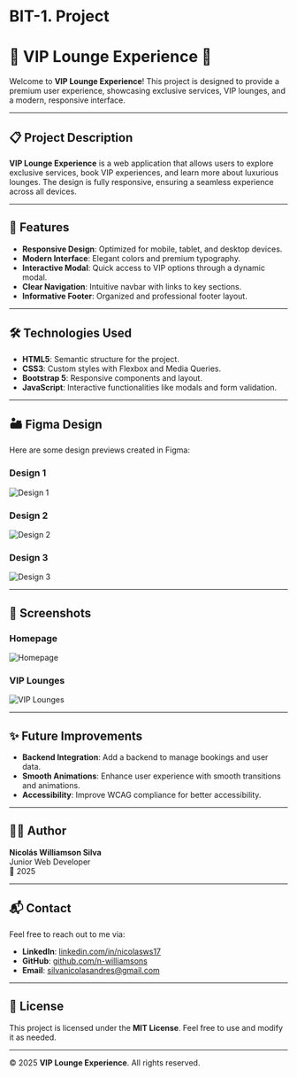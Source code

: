 # BIT-1. Project

# 🌟 VIP Lounge Experience 🌟

Welcome to **VIP Lounge Experience**! This project is designed to provide a premium user experience, showcasing exclusive services, VIP lounges, and a modern, responsive interface.

---

## 📋 Project Description

**VIP Lounge Experience** is a web application that allows users to explore exclusive services, book VIP experiences, and learn more about luxurious lounges. The design is fully responsive, ensuring a seamless experience across all devices.

---

## 🚀 Features

- **Responsive Design**: Optimized for mobile, tablet, and desktop devices.
- **Modern Interface**: Elegant colors and premium typography.
- **Interactive Modal**: Quick access to VIP options through a dynamic modal.
- **Clear Navigation**: Intuitive navbar with links to key sections.
- **Informative Footer**: Organized and professional footer layout.

---

## 🛠️ Technologies Used

- **HTML5**: Semantic structure for the project.
- **CSS3**: Custom styles with Flexbox and Media Queries.
- **Bootstrap 5**: Responsive components and layout.
- **JavaScript**: Interactive functionalities like modals and form validation.

---

## 🏜️ Figma Design

Here are some design previews created in Figma:

### Design 1
![Design 1](./Project%202/assets/figma/figma-prototype.png)

### Design 2
![Design 2](./Project%202/assets/figma/figma-wire.png)

### Design 3
![Design 3](./Project%202/assets/figma/moodboard.png)



---

## 📸 Screenshots

### Homepage
![Homepage](./Project%202/assets/COZY%20ROOM4.png)

### VIP Lounges
![VIP Lounges](./Project%202/assets/lounges/lounge1.jpg)

---

## ✨ Future Improvements

- **Backend Integration**: Add a backend to manage bookings and user data.
- **Smooth Animations**: Enhance user experience with smooth transitions and animations.
- **Accessibility**: Improve WCAG compliance for better accessibility.

---

## 👨‍💻 Author

**Nicolás Williamson Silva**  
Junior Web Developer  
📅 2025  

---

## 📬 Contact

Feel free to reach out to me via:
- **LinkedIn**: [linkedin.com/in/nicolasws17](https://www.linkedin.com/in/nicolasws17)
- **GitHub**: [github.com/n-williamsons](https://github.com/n-williamsons)
- **Email**: [silvanicolasandres@gmail.com](mailto:silvanicolasandres@gmail.com)

---

## 📝 License

This project is licensed under the **MIT License**. Feel free to use and modify it as needed.

---

© 2025 **VIP Lounge Experience**. All rights reserved.